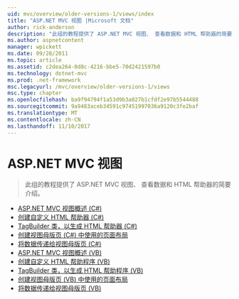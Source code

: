 ```yaml
---
uid: mvc/overview/older-versions-1/views/index
title: "ASP.NET MVC 视图 |Microsoft 文档"
author: rick-anderson
description: "此组的教程提供了 ASP.NET MVC 视图、 查看数据和 HTML 帮助器的简要介绍。"
ms.author: aspnetcontent
manager: wpickett
ms.date: 09/28/2011
ms.topic: article
ms.assetid: c2dea264-0d8c-4216-bbe5-70d2421597b0
ms.technology: dotnet-mvc
ms.prod: .net-framework
msc.legacyurl: /mvc/overview/older-versions-1/views
msc.type: chapter
ms.openlocfilehash: ba9f94794f1a53d9b3a027b1cfdf2e97b5544488
ms.sourcegitcommit: 9a9483aceb34591c97451997036a9120c3fe2baf
ms.translationtype: MT
ms.contentlocale: zh-CN
ms.lasthandoff: 11/10/2017
---
```

<a name="aspnet-mvc-views"></a>ASP.NET MVC 视图
====================
> 此组的教程提供了 ASP.NET MVC 视图、 查看数据和 HTML 帮助器的简要介绍。


- [ASP.NET MVC 视图概述 (C#)](asp-net-mvc-views-overview-cs.md)
- [创建自定义 HTML 帮助器 (C#)](creating-custom-html-helpers-cs.md)
- [TagBuilder 类，以生成 HTML 帮助器 (C#)](using-the-tagbuilder-class-to-build-html-helpers-cs.md)
- [创建视图母版页 (C#) 中使用的页面布局](creating-page-layouts-with-view-master-pages-cs.md)
- [将数据传递给视图母版页 (C#)](passing-data-to-view-master-pages-cs.md)
- [ASP.NET MVC 视图概述 (VB)](asp-net-mvc-views-overview-vb.md)
- [创建自定义 HTML 帮助程序 (VB)](creating-custom-html-helpers-vb.md)
- [TagBuilder 类，以生成 HTML 帮助程序 (VB)](using-the-tagbuilder-class-to-build-html-helpers-vb.md)
- [创建视图母版页 (VB) 中使用的页面布局](creating-page-layouts-with-view-master-pages-vb.md)
- [将数据传递给视图母版页 (VB)](passing-data-to-view-master-pages-vb.md)
